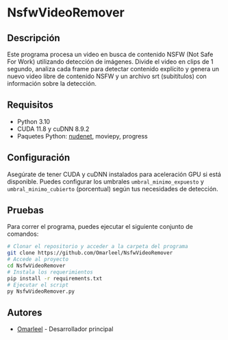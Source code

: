 # NsfwVideoRemover

## Descripción
Este programa procesa un video en busca de contenido NSFW (Not Safe For Work) utilizando detección de imágenes. Divide el video en clips de 1 segundo, analiza cada frame para detectar contenido explícito y genera un nuevo video libre de contenido NSFW y un archivo srt (subitítulos) con información sobre la detección.

## Requisitos
- Python 3.10
- CUDA 11.8 y cuDNN 8.9.2
- Paquetes Python: [nudenet](https://github.com/notAI-tech/NudeNet), moviepy, progress

## Configuración
Asegúrate de tener CUDA y cuDNN instalados para aceleración GPU si está disponible. Puedes configurar los umbrales `umbral_minimo_expuesto` y `umbral_minimo_cubierto` (porcentual) según tus necesidades de detección.

## Pruebas
Para correr el programa, puedes ejecutar el siguiente conjunto de comandos:
```bash
# Clonar el repositorio y acceder a la carpeta del programa
git clone https://github.com/Omarleel/NsfwVideoRemover
# Accede al proyecto
cd NsfwVideoRemover
# Instala los requerimientos
pip install -r requirements.txt
# Ejecutar el script
py NsfwVideoRemover.py
```

## Autores
- [Omarleel](https://github.com/Omarleel) - Desarrollador principal